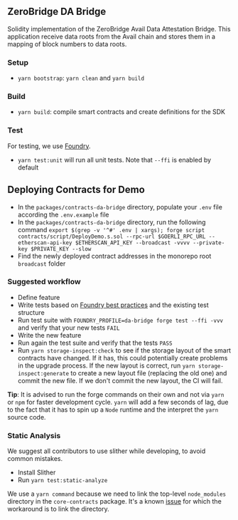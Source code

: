## ZeroBridge DA Bridge

Solidity implementation of the ZeroBridge Avail Data Attestation Bridge. This application receive data roots from the Avail chain and stores them in a mapping of block numbers to data roots.

### Setup

- `yarn bootstrap`: `yarn clean` and `yarn build`

### Build

- `yarn build`: compile smart contracts and create definitions for the SDK

### Test

For testing, we use [Foundry](https://getfoundry.sh/).

- `yarn test:unit` will run all unit tests. Note that `--ffi` is enabled by default

## Deploying Contracts for Demo

- In the `packages/contracts-da-bridge` directory, populate your `.env` file according the `.env.example` file
- In the `packages/contracts-da-bridge` directory, run the following command `export $(grep -v '^#' .env | xargs); forge script contracts/script/DeployDemo.s.sol --rpc-url $GOERLI_RPC_URL --etherscan-api-key $ETHERSCAN_API_KEY --broadcast -vvvv --private-key $PRIVATE_KEY --slow`
- Find the newly deployed contract addresses in the monorepo root `broadcast` folder

### Suggested workflow

- Define feature
- Write tests based on [Foundry best practices](https://book.getfoundry.sh) and the existing test structure
- Run test suite with `FOUNDRY_PROFILE=da-bridge forge test --ffi -vvv` and verify that your new tests `FAIL`
- Write the new feature
- Run again the test suite and verify that the tests `PASS`
- Run `yarn storage-inspect:check` to see if the storage layout of the smart contracts have changed. If it has, this could potentially create problems in the upgrade process. If the new layout is correct, run `yarn storage-inspect:generate` to create a new layout file (replacing the old one) and commit the new file. If we don't commit the new layout, the CI will fail.

**Tip**: It is advised to run the forge commands on their own and not via `yarn` or `npm` for faster development cycle. `yarn` will add a few seconds of lag, due to the fact that it has to spin up a `Node` runtime and the interpret the `yarn` source code.

### Static Analysis

We suggest all contributors to use slither while developing, to avoid common mistakes.

- Install Slither
- Run `yarn test:static-analyze`

We use a `yarn command` because we need to link the top-level `node_modules` directory in the `core-contracts` package. It's a known [issue](https://github.com/crytic/slither/issues/852) for which the workaround is to link the directory.
